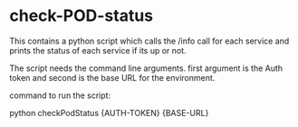 # check-POD-status
This contains a python script which calls the /info call for each service and prints the status of each service if its up or not.

The script needs the command line arguments. first argument is the Auth token and second is the base URL for the environment.

command to run the script:

python checkPodStatus {AUTH-TOKEN} {BASE-URL}
